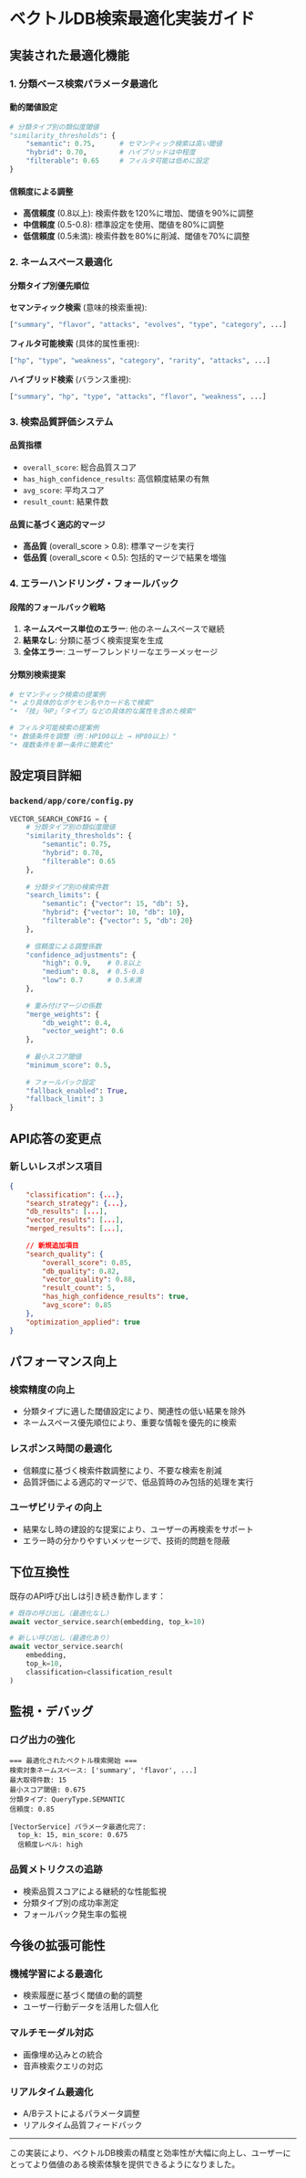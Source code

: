 # ベクトルDB検索最適化実装ガイド

## 実装された最適化機能

### 1. 分類ベース検索パラメータ最適化

#### **動的閾値設定**
```python
# 分類タイプ別の類似度閾値
"similarity_thresholds": {
    "semantic": 0.75,      # セマンティック検索は高い閾値
    "hybrid": 0.70,        # ハイブリッドは中程度
    "filterable": 0.65     # フィルタ可能は低めに設定
}
```

#### **信頼度による調整**
- **高信頼度** (0.8以上): 検索件数を120%に増加、閾値を90%に調整
- **中信頼度** (0.5-0.8): 標準設定を使用、閾値を80%に調整  
- **低信頼度** (0.5未満): 検索件数を80%に削減、閾値を70%に調整

### 2. ネームスペース最適化

#### **分類タイプ別優先順位**

**セマンティック検索** (意味的検索重視):
```python
["summary", "flavor", "attacks", "evolves", "type", "category", ...]
```

**フィルタ可能検索** (具体的属性重視):
```python
["hp", "type", "weakness", "category", "rarity", "attacks", ...]
```

**ハイブリッド検索** (バランス重視):
```python
["summary", "hp", "type", "attacks", "flavor", "weakness", ...]
```

### 3. 検索品質評価システム

#### **品質指標**
- `overall_score`: 総合品質スコア
- `has_high_confidence_results`: 高信頼度結果の有無
- `avg_score`: 平均スコア
- `result_count`: 結果件数

#### **品質に基づく適応的マージ**
- **高品質** (overall_score > 0.8): 標準マージを実行
- **低品質** (overall_score < 0.5): 包括的マージで結果を増強

### 4. エラーハンドリング・フォールバック

#### **段階的フォールバック戦略**
1. **ネームスペース単位のエラー**: 他のネームスペースで継続
2. **結果なし**: 分類に基づく検索提案を生成
3. **全体エラー**: ユーザーフレンドリーなエラーメッセージ

#### **分類別検索提案**
```python
# セマンティック検索の提案例
"• より具体的なポケモン名やカード名で検索"
"• 「技」「HP」「タイプ」などの具体的な属性を含めた検索"

# フィルタ可能検索の提案例  
"• 数値条件を調整（例：HP100以上 → HP80以上）"
"• 複数条件を単一条件に簡素化"
```

## 設定項目詳細

### `backend/app/core/config.py`

```python
VECTOR_SEARCH_CONFIG = {
    # 分類タイプ別の類似度閾値
    "similarity_thresholds": {
        "semantic": 0.75,
        "hybrid": 0.70, 
        "filterable": 0.65
    },
    
    # 分類タイプ別の検索件数
    "search_limits": {
        "semantic": {"vector": 15, "db": 5},
        "hybrid": {"vector": 10, "db": 10},
        "filterable": {"vector": 5, "db": 20}
    },
    
    # 信頼度による調整係数
    "confidence_adjustments": {
        "high": 0.9,    # 0.8以上
        "medium": 0.8,  # 0.5-0.8
        "low": 0.7      # 0.5未満
    },
    
    # 重み付けマージの係数
    "merge_weights": {
        "db_weight": 0.4,
        "vector_weight": 0.6
    },
    
    # 最小スコア閾値
    "minimum_score": 0.5,
    
    # フォールバック設定
    "fallback_enabled": True,
    "fallback_limit": 3
}
```

## API応答の変更点

### 新しいレスポンス項目

```json
{
    "classification": {...},
    "search_strategy": {...},
    "db_results": [...],
    "vector_results": [...],
    "merged_results": [...],
    
    // 新規追加項目
    "search_quality": {
        "overall_score": 0.85,
        "db_quality": 0.82,
        "vector_quality": 0.88,
        "result_count": 5,
        "has_high_confidence_results": true,
        "avg_score": 0.85
    },
    "optimization_applied": true
}
```

## パフォーマンス向上

### **検索精度の向上**
- 分類タイプに適した閾値設定により、関連性の低い結果を除外
- ネームスペース優先順位により、重要な情報を優先的に検索

### **レスポンス時間の最適化**  
- 信頼度に基づく検索件数調整により、不要な検索を削減
- 品質評価による適応的マージで、低品質時のみ包括的処理を実行

### **ユーザビリティの向上**
- 結果なし時の建設的な提案により、ユーザーの再検索をサポート
- エラー時の分かりやすいメッセージで、技術的問題を隠蔽

## 下位互換性

既存のAPI呼び出しは引き続き動作します：

```python
# 既存の呼び出し（最適化なし）
await vector_service.search(embedding, top_k=10)

# 新しい呼び出し（最適化あり）  
await vector_service.search(
    embedding, 
    top_k=10,
    classification=classification_result
)
```

## 監視・デバッグ

### **ログ出力の強化**
```
=== 最適化されたベクトル検索開始 ===
検索対象ネームスペース: ['summary', 'flavor', ...]
最大取得件数: 15
最小スコア閾値: 0.675
分類タイプ: QueryType.SEMANTIC
信頼度: 0.85

[VectorService] パラメータ最適化完了:
  top_k: 15, min_score: 0.675
  信頼度レベル: high
```

### **品質メトリクスの追跡**
- 検索品質スコアによる継続的な性能監視
- 分類タイプ別の成功率測定
- フォールバック発生率の監視

## 今後の拡張可能性

### **機械学習による最適化**
- 検索履歴に基づく閾値の動的調整
- ユーザー行動データを活用した個人化

### **マルチモーダル対応**
- 画像埋め込みとの統合
- 音声検索クエリの対応

### **リアルタイム最適化**
- A/Bテストによるパラメータ調整
- リアルタイム品質フィードバック

---

この実装により、ベクトルDB検索の精度と効率性が大幅に向上し、ユーザーにとってより価値のある検索体験を提供できるようになりました。
